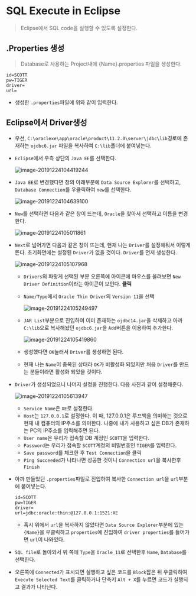 # SQL Execute in Eclipse

> Eclipse에서 SQL code을 실행할 수 있도록 설정한다.

## .Properties 생성

> Database로 사용하는 Project내에 {Name}.properties 파일을 생성한다.

```properties
id=SCOTT
pw=TIGER
driver=
url=
```

* 생성한 `.properties`파일에 위와 같이 입력한다.

## Eclipse에서 Driver생성

* 우선, `C:\oraclexe\app\oracle\product\11.2.0\server\jdbc\lib`경로에 존재하는 `ojdbc6.jar` 파일을 복사하여 `C:\lib`폴더에 붙여넣는다.

* `Eclipse`에서 우측 상단의 `Java EE`를 선택한다.

  ![image-20191224104419244](image/image-20191224104419244.png)

  

* `Java EE`로 변경했다면 창의 아래부분에 `Data Source Explorer`를 선택하고, `Database Connection`를 우클릭하여 `new`를 선택한다.

  ![image-20191224104639100](image/image-20191224104639100.png)

  

* `New`를 선택하면 다음과 같은 창이 뜨는데, `Oracle`을 찾아서 선택하고 이름을 변경한다.

  ![image-20191224105011861](image/image-20191224105011861.png)

  

* `Next`로 넘어가면 다음과 같은 창이 뜨는데, 현재 나는 `Driver`를 설정해둬서 이렇게 뜬다. 초기화면에는 설정된 `Driver`가 없을 것이다. `Driver`를 먼저 생성한다.

  ![image-20191224105107968](image/image-20191224105107968.png)

  * `Drivers`의 파랗게 선택된 부분 오른쪽에 아이콘에 마우스를 올려보면 `New Driver Definition`이라는 아이콘이 보인다. **클릭**

  * `Name/Type`에서 `Oracle Thin Driver`의 `Version 11`을 선택

    ![image-20191224105249497](image/image-20191224105249497.png)

  * `JAR List`부분으로 진입하여 이미 존재하는 `ojdbc14.jar`을 삭제하고 아까 `C:\lib`으로 복사해놨던 `ojdbc6.jar`을 `Add`버튼을 이용하여 추가한다.

    ![image-20191224105419860](image/image-20191224105419860.png)

  * 생성했다면 `OK`눌러서 `Driver`를 생성하면 된다.

  * 현재 나는 `Name`이 중복된 상태라 `OK`가 비활성화 되있지만 처음 `Driver`를 만드는 분들이라면 활성화 되있을 것이다.
    

* `Driver`가 생성되었으니 나머지 설정을 진행한다. 다음 사진과 같이 설정해준다.

  ![image-20191224105613947](image/image-20191224105613947.png)

  * `Service Name`은 `XE`로 설정한다.
  * `Host`는 `127.0.0.1`로 설정한다. 이 때, 127.0.0.1은 루프백을 의미하는 것으로 현재 내 컴퓨터의 IP주소를 의미한다. 나중에 내가 사용하고 싶은 DB가 존재하는 PC의 IP주소를 입력해주면 된다.
  * `User name`은 우리가 접속할 DB 계정인 `SCOTT`을 입력한다.
  * `Password`는 우리가 접속할 `SCOTT`계정의 비밀번호인 `TIGER`를 입력한다.
  * `Save password`를 체크한 후 `Test Connection`을 클릭
  * `Ping Succeeded`가 나타나면 성공한 것이니 `Connection url`을 복사한후 `Finish`


* 아까 만들었던 `.properties`파일로 진입하여 복사한 `Connection url`을 `url`부분에 붙여넣는다.

  ```properties
  id=SCOTT
  pw=TIGER
  driver=
  url=jdbc:oracle:thin:@127.0.0.1:1521:XE
  ```

  * 혹시 위에서 `url`을 복사하지 않았다면 `Data Source Explorer`부분에 있는 `{Name}`을 우클릭하고 `properties`에 진입하여 `driver properties`를 들어가면 `url`이 나와있다.

* `SQL file`로 돌아와서 위 쪽에 `Type`을 `Oracle_11`로 선택한후 `Name`, `Database`를 선택한다.
* 오른쪽에 `Connected`가 표시되면 실행하고 싶은 코드를 `Block`잡은 뒤 우클릭하여 `Execute Selected Text`를 클릭하거나 단축키 `Alt + X`를 누르면 코드가 실행되고 결과가 나타난다.